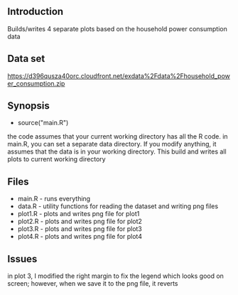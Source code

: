 
## Introduction

Builds/writes 4 separate plots based on the household power consumption data


## Data set
https://d396qusza40orc.cloudfront.net/exdata%2Fdata%2Fhousehold_power_consumption.zip

## Synopsis

* source("main.R")

the code assumes that your current working directory has all the R code.
in main.R, you can set a separate data directory.  If you modify
anything, it assumes that the data is in your working directory.
This build and writes all plots to current working directory

## Files

* main.R - runs everything
* data.R - utility functions for reading the dataset and writing png files
* plot1.R - plots and writes png file for plot1
* plot2.R - plots and writes png file for plot2
* plot3.R - plots and writes png file for plot3
* plot4.R - plots and writes png file for plot4

## Issues

in plot 3, I modified the right margin to fix the legend which looks good
on screen; however, when we save it to the png file, it reverts